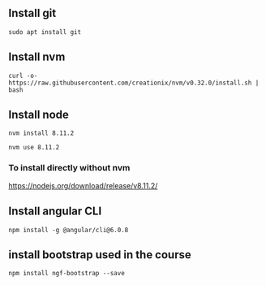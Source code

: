 ## Install git

`sudo apt install git`

## Install nvm

`curl -o- https://raw.githubusercontent.com/creationix/nvm/v0.32.0/install.sh | bash`

## Install node

`nvm install 8.11.2`

`nvm use 8.11.2`

### To install directly without nvm

https://nodejs.org/download/release/v8.11.2/

## Install angular CLI

`npm install -g @angular/cli@6.0.8`

## install bootstrap used in the course

`npm install ngf-bootstrap --save`